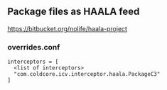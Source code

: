 ## Package files as HAALA feed ##

https://bitbucket.org/nolife/haala-project

### overrides.conf ###
```
interceptors = [
  <list of interceptors>
  "com.coldcore.icv.interceptor.haala.PackageC3"
]
```
